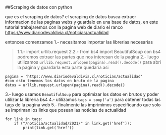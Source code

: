 ##Scraping de datos con python

que es el scraping de datos?
el scraping de datos busca extraer informacion de las paginas webs y guardalo en una base de datos, en este tutorial trabajaremos con la pagina web de diario el ranco <https://www.diariodevaldivia.cl/noticias/actualidad>

entonces comenzamos
1.- necesitamos importar las librerias necesarias
>   1.1.- import urllib.request
> 2.2.- from bs4 import BeautifulSoup
con bs4 podremos extraer las partes que nos interesan de la pagina
2.- luego utilizamos `urllib.request.urlopen(pagina).read().decode()` para abri la pagina y guardarla
esta parte quedaria asi
```
pagina = 'https://www.diariodevaldivia.cl/noticias/actualidad'
#con esto tenemos los datos en bruto de la pagina
datos = urllib.request.urlopen(pagina).read().decode()
```
3.- luego usamos `BeautifulSoup` para optimizar los datos en brutos y poder utilizar la libreria bs4
4.- utilizamos `tags = soup('a')` para obtener todas las tags de la pagina web
5.- finalmente las imprimimos especificando que solo se impriman los links que posean las noticias de actualidad
```
for link in tags:
    if ("/noticia/actualidad/2021/" in link.get('href')):
        print(link.get('href'))
```